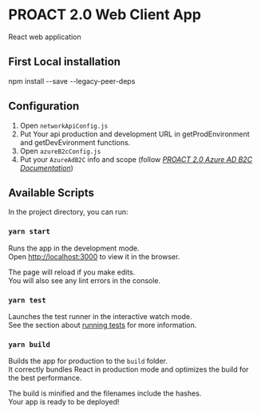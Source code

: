 # PROACT 2.0 Web Client App
React web application

## First Local installation

npm install --save --legacy-peer-deps

## Configuration

1. Open `networkApiConfig.js`
2. Put Your api production and development URL in getProdEnvironment and getDevEvironment functions.
3. Open `azureB2cConfig.js`
4. Put your `AzureAdB2C` info and scope (follow *[PROACT 2.0 Azure AD B2C Documentation](https://docs.google.com/document/d/1_49bVIjXpugXBPZOqmD4EyNlIzRrh7FQMA7NftG7ulY/edit?usp=sharing)*)

## Available Scripts

In the project directory, you can run:

### `yarn start`

Runs the app in the development mode.\
Open [http://localhost:3000](http://localhost:3000) to view it in the browser.

The page will reload if you make edits.\
You will also see any lint errors in the console.

### `yarn test`

Launches the test runner in the interactive watch mode.\
See the section about [running tests](https://facebook.github.io/create-react-app/docs/running-tests) for more information.

### `yarn build`

Builds the app for production to the `build` folder.\
It correctly bundles React in production mode and optimizes the build for the best performance.

The build is minified and the filenames include the hashes.\
Your app is ready to be deployed!


